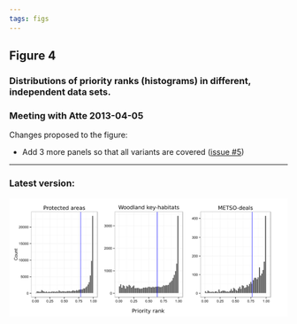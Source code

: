 ```yaml
---
tags: figs
---
```


## Figure 4
### Distributions of priority ranks (histograms) in different, independent data sets.

### Meeting with Atte 2013-04-05

Changes proposed to the figure:
* Add 3 more panels so that all variants are covered ([issue #5](https://github.com/jlehtoma/validityms/issues/5))

----
### Latest version:

![fig4](../figs/Fig4_w600.png)